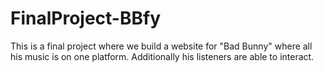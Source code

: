# FinalProject-BBfy
This is a final project where we build a website for "Bad Bunny" where all his music is on one platform. Additionally his listeners are able to interact.
